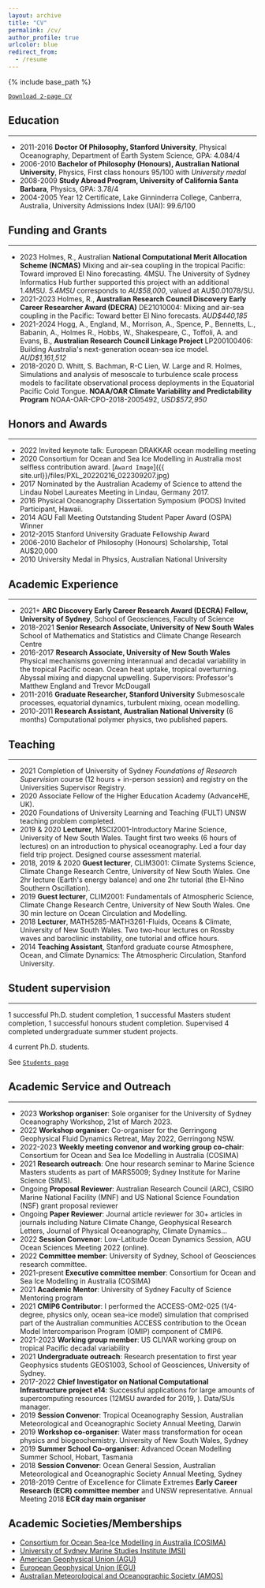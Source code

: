 ```yaml
---
layout: archive
title: "CV"
permalink: /cv/
author_profile: true
urlcolor: blue
redirect_from:
  - /resume
---
```


{% include base_path %}

[`Download 2-page CV`](/files/RyanHolmesCV.pdf)

## Education
___
* 2011-2016 __Doctor Of Philosophy, Stanford University__, Physical Oceanography, Department
  of Earth System Science, GPA: 4.084/4
* 2006-2010 __Bachelor of Philosophy (Honours), Australian
  National University__, Physics, First class honours 95/100 with
  *University medal*
* 2008-2009 __Study Abroad Program, University of California
  Santa Barbara__, Physics, GPA: 3.78/4
* 2004-2005 Year 12 Certificate, Lake Ginninderra College, Canberra,
  Australia, University Admissions Index (UAI): 99.6/100

## Funding and Grants
___

* 2023 Holmes, R., Australian __National Computational Merit
  Allocation Scheme (NCMAS)__ Mixing and air-sea coupling in the
  tropical Pacific: Toward improved El Nino forecasting. 4MSU. The
  University of Sydney Informatics Hub further supported this project
  with an additional 1.4MSU. *5.4MSU* corresponds to *AU\$58,000*,
  valued at AU\$0.01078/SU.
* 2021-2023 Holmes, R., __Australian Research Council Discovery Early
  Career Researcher Award (DECRA)__ DE21010004: Mixing and air-sea
  coupling in the Pacific: Toward better El Nino
  forecasts. *AUD$440,185*
* 2021-2024 Hogg, A., England, M., Morrison, A., Spence, P., Bennetts,
  L., Babanin, A., Holmes R., Hobbs, W., Shakespeare, C., Toffoli,
  A. and Evans, B., __Australian Research Council Linkage Project__
  LP200100406: Building Australia's next-generation ocean-sea ice
  model. *AUD$1,161,512*
* 2018-2020 D. Whitt, S. Bachman, R-C Lien, W. Large and R. Holmes,
  Simulations and analysis of mesoscale to turbulence scale process
  models to facilitate observational process deployments in the
  Equatorial Pacific Cold Tongue. __NOAA/OAR Climate Variability and
  Predictability Program__ NOAA-OAR-CPO-2018-2005492, *USD$572,950*

## Honors and Awards
___
* 2022 Invited keynote talk: European DRAKKAR ocean modelling meeting
* 2020 Consortium for Ocean and Sea Ice Modelling in Australia most
  selfless contribution award. [`Award Image`]({{
  site.url}}/files/PXL_20220216_022309207.jpg)
* 2017 Nominated by the Australian Academy of Science to attend the
  Lindau Nobel Laureates Meeting in Lindau, Germany 2017.
* 2016 Physical Oceanography Dissertation Symposium (PODS) Invited
  Participant, Hawaii.
* 2014 AGU Fall Meeting Outstanding Student Paper Award (OSPA) Winner
* 2012-2015 Stanford University Graduate Fellowship Award
* 2006-2010 Bachelor of Philosophy (Honours) Scholarship, Total AU$20,000
* 2010 University Medal in Physics, Australian National University

## Academic Experience
___
* 2021+ __ARC Discovery Early Career Research Award (DECRA) Fellow,
  University of Sydney__, School of Geosciences, Faculty of Science
* 2018-2021  __Senior Research Associate, University of New South
  Wales__ School of Mathematics and Statistics and Climate Change
  Research Centre
* 2016-2017 __Research Associate, University of New South
  Wales__ Physical mechanisms governing interannual and decadal
  variability in the tropical Pacific ocean. Ocean heat uptake, tropical
  overturning. Abyssal mixing and diapycnal upwelling. Supervisors:
  Professor's Matthew England and Trevor McDougall
* 2011-2016 __Graduate Researcher, Stanford University__ Submesoscale
  processes, equatorial dynamics, turbulent mixing, ocean modelling.
* 2010-2011 __Research Assistant, Australian National
  University__ (6 months) Computational polymer physics, two published papers.

## Teaching
___
* 2021 Completion of University of Sydney *Foundations of Research
  Supervision* course (12 hours + in-person session) and registry on
  the Universities Supervisor Registry.
* 2020 Associate Fellow of the Higher Education Academy (AdvanceHE,
  UK).
* 2020 Foundations of University Learning and Teaching (FULT) UNSW
  teaching problem completed.
* 2019 & 2020 __Lecturer__, MSCI2001-Introductory Marine Science, University
  of New South Wales. Taught first two weeks (6 hours of lectures) on an
  introduction to physical oceanography. Led a four day field trip
  project. Designed course assessment material.
* 2018, 2019 & 2020 __Guest lecturer__, CLIM3001: Climate Systems
  Science, Climate Change Research Centre, University of New South
  Wales. One 2hr lecture (Earth's energy balance) and one 2hr tutorial
  (the El-Nino Southern Oscillation).
* 2019 __Guest lecturer__, CLIM2001: Fundamentals of Atmospheric
  Science, Climate Change Research Centre, University of New South
  Wales. One 30 min lecture on Ocean Circulation and Modelling.
* 2018 __Lecturer__, MATH5285-MATH3261-Fluids, Oceans & Climate,
  University of New South Wales. Two two-hour lectures on Rossby waves
  and baroclinic instability, one tutorial and office hours.
* 2014 __Teaching Assistant__, Stanford graduate course Atmosphere,
  Ocean, and Climate Dynamics: The Atmospheric Circulation, Stanford
  University.

## Student supervision
___

1 successful Ph.D. student completion, 1 successful Masters student
completion, 1 successful honours student completion. Supervised 4
completed undergraduate summer student projects.

4 current Ph.D. students.

See [`Students page`](/students)

## Academic Service and Outreach
___

* 2023 __Workshop organiser__: Sole organiser for the University of
  Sydney Oceanography Workshop, 21st of March 2023.
* 2022 __Workshop organiser__: Co-organiser for the Gerringong
  Geophysical Fluid Dynamics Retreat, May 2022, Gerringong NSW.
* 2022-2023 __Weekly meeting convenor and working group co-chair__:
  Consortium for Ocean and Sea Ice Modelling in Australia (COSIMA)
* 2021 __Research outreach__: One hour research seminar to Marine
  Science Masters students as part of MARS5009; Sydney Institute for
  Marine Science (SIMS).
* Ongoing __Proposal Reviewer__: Australian Research Council (ARC),
  CSIRO Marine National Facility (MNF) and US National Science
  Foundation (NSF) grant proposal reviewer
* Ongoing __Paper Reviewer__: Journal article reviewer for 30+
  articles in journals including Nature Climate Change, Geophysical
  Research Letters, Journal of Physical Oceanography, Climate
  Dynamics...
* 2022 __Session Convenor__: Low-Latitude Ocean Dynamics Session, AGU
  Ocean Sciences Meeting 2022 (online).
* 2022 __Committee member__: University of Sydney, School of
  Geosciences research committee.
* 2021-present __Executive committee member__: Consortium for Ocean and
  Sea Ice Modelling in Australia (COSIMA)
* 2021 __Academic Mentor__: University of Sydney Faculty of Science
  Mentoring program
* 2021 __CMIP6 Contributor__: I performed the ACCESS-OM2-025
  (1/4-degree, physics only, ocean sea-ice model) simulation that
  comprised part of the Australian communities ACCESS contribution to
  the Ocean Model Intercomparison Program (OMIP) component of CMIP6.
* 2021-2023 __Working group member__: US CLIVAR working group on tropical
  Pacific decadal variability
* 2021 __Undergraduate outreach__: Research presentation to first year
  Geophysics students GEOS1003, School of Geosciences, University of
  Sydney.
* 2017-2022 __Chief Investigator on National Computational
  Infrastructure project e14__: Successful applications for large
  amounts of supercomputing resources (12MSU awarded for 2019,
  ). Data/SUs manager.
* 2019 __Session Convenor__: Tropical Oceanography Session, Australian
  Meteorological and Oceanographic Society Annual Meeting, Darwin
* 2019 __Workshop co-organiser__: Water mass transformation for ocean
  physics and biogeochemistry. University of New South Wales, Sydney
* 2019 __Summer School Co-organiser__: Advanced Ocean Modelling
  Summer School, Hobart, Tasmania
* 2018 __Session Convenor__: Ocean General Session, Australian
  Meteorological and Oceanographic Society Annual Meeting, Sydney
* 2018-2019 Centre of Excellence for Climate Extremes __Early Career
  Research (ECR) committee member__ and UNSW representative. Annual
  Meeting 2018 __ECR day main organiser__

## Academic Societies/Memberships
* [Consortium for Ocean Sea-Ice Modelling in Australia (COSIMA)](http://cosima.org.au/)
* [University of Sydney Marine Studies Institute (MSI)](https://marine-science.sydney.edu.au/)
* [American Geophysical Union (AGU)](https://www.agu.org/)
* [European Geophysical Union (EGU)](https://www.egu.eu/)
* [Australian Meteorological and Oceanographic Society (AMOS)](https://www.ametsoc.org/index.cfm/ams/)

